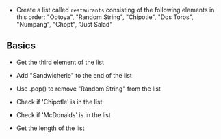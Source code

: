 - Create a list called `restaurants` consisting of the following elements in this order:
"Ootoya", "Random String", "Chipotle", "Dos Toros", "Numpang", "Chopt", "Just Salad"


## Basics

- Get the third element of the list

- Add "Sandwicherie" to the end of the list

- Use .pop() to remove "Random String" from the list

- Check if 'Chipotle' is in the list

- Check if 'McDonalds' is in the list

- Get the length of the list

